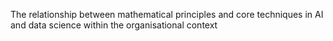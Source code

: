 The relationship between mathematical principles and core techniques in AI and data science within the organisational context